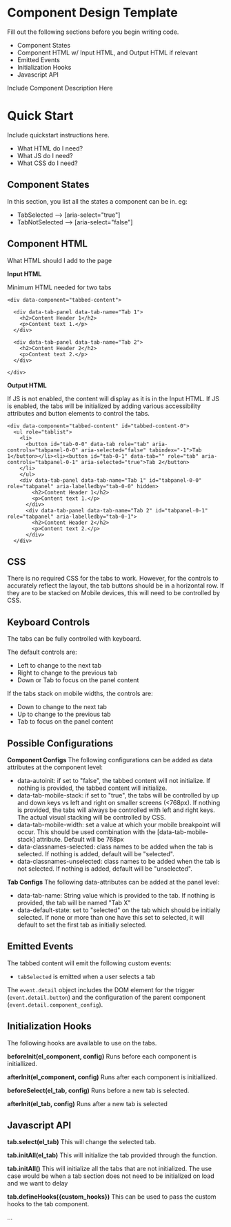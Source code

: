 # Component Design Template
Fill out the following sections before you begin writing code.
- Component States
- Component HTML w/ Input HTML, and Output HTML if relevant
- Emitted Events
- Initialization Hooks
- Javascript API

Include Component Description Here

# Quick Start
Include quickstart instructions here.
- What HTML do I need?
- What JS do I need?
- What CSS do I need?

## Component States
In this section, you list all the states a component can be in.
eg:
- TabSelected --> [aria-select="true"]
- TabNotSelected --> [aria-select="false"]

## Component HTML

What HTML should I add to the page


**Input HTML**

Minimum HTML needed for two tabs

```
<div data-component="tabbed-content">

  <div data-tab-panel data-tab-name="Tab 1">
    <h2>Content Header 1</h2>
    <p>Content text 1.</p>
  </div>

  <div data-tab-panel data-tab-name="Tab 2">
    <h2>Content Header 2</h2>
    <p>Content text 2.</p>
  </div>

</div>
```

**Output HTML**

If JS is not enabled, the content will display as it is in the Input HTML.
If JS is enabled, the tabs will be initialized by adding various accessibility attributes and button elements to control the tabs.

```
<div data-component="tabbed-content" id="tabbed-content-0">
  <ul role="tablist">
    <li>
      <button id="tab-0-0" data-tab role="tab" aria-controls="tabpanel-0-0" aria-selected="false" tabindex="-1">Tab 1</button></li><li><button id="tab-0-1" data-tab="" role="tab" aria-controls="tabpanel-0-1" aria-selected="true">Tab 2</button>
    </li>
    </ul>
    <div data-tab-panel data-tab-name="Tab 1" id="tabpanel-0-0" role="tabpanel" aria-labelledby="tab-0-0" hidden>
        <h2>Content Header 1</h2>
        <p>Content text 1.</p>
      </div>
      <div data-tab-panel data-tab-name="Tab 2" id="tabpanel-0-1" role="tabpanel" aria-labelledby="tab-0-1">
        <h2>Content Header 2</h2>
        <p>Content text 2.</p>
      </div>
  </div>
  ```

## CSS

There is no required CSS for the tabs to work. However, for the controls to accurately reflect the layout, the tab buttons should be in a horizontal row.
If they are to be stacked on Mobile devices, this will need to be controlled by CSS.

## Keyboard Controls 

The tabs can be fully controlled with keyboard. 

The default controls are:
- Left to change to the next tab
- Right to change to the previous tab
- Down or Tab to focus on the panel content 

If the tabs stack on mobile widths, the controls are:
- Down to change to the next tab
- Up to change to the previous tab
- Tab to focus on the panel content


## Possible Configurations

**Component Configs**
The following configurations can be added as data attributes at the component level:
- data-autoinit: if set to "false", the tabbed content will not initialize. If nothing is provided, the tabbed content will initialize.
- data-tab-mobile-stack: if set to "true", the tabs will be controlled by up and down keys vs left and right on smaller screens (<768px). If nothing is provided, the tabs will always be controlled with left and right keys. The actual visual stacking will be controlled by CSS.
- data-tab-mobile-width: set a value at which your mobile breakpoint will occur. This should be used combination with the [data-tab-mobile-stack] attribute. Default will be 768px
- data-classnames-selected: class names to be added when the tab is selected. If nothing is added, default will be "selected".
- data-classnames-unselected: class names to be added when the tab is not selected. If nothing is added, default will be "unselected".

**Tab Configs**
The following data-attributes can be added at the panel level:
- data-tab-name: String value which is provided to the tab. If nothing is provided, the tab will be named "Tab X"
- data-default-state:  set to "selected" on the tab which should be initially selected. If none or more than one have this set to selected, it will default to set the first tab as initially selected.


## Emitted Events

The tabbed content will emit the following custom events:

  - `tabSelected` is emitted when a user selects a tab

The `event.detail` object includes the DOM element for the trigger (`event.detail.button`) and the configuration of the parent component (`event.detail.component_config`).


## Initialization Hooks

The following hooks are available to use on the tabs. 

**beforeInit(el_component, config)**
Runs before each component is initiallized.

**afterInit(el_component, config)**
Runs after each component is initiallized.

**beforeSelect(el_tab, config)**
Runs before a new tab is selected.

**afterInit(el_tab, config)**
Runs after a new tab is selected


## Javascript API


**tab.select(el_tab)**
This will change the selected tab.

**tab.initAll(el_tab)**
This will initialize the tab provided through the function.

**tab.initAll()**
This will initialize all the tabs that are not initialized. The use case would be when a tab section does not need to be initialized on load and we want to delay 

**tab.defineHooks({custom_hooks})**
This can be used to pass the custom hooks to the tab component.



...